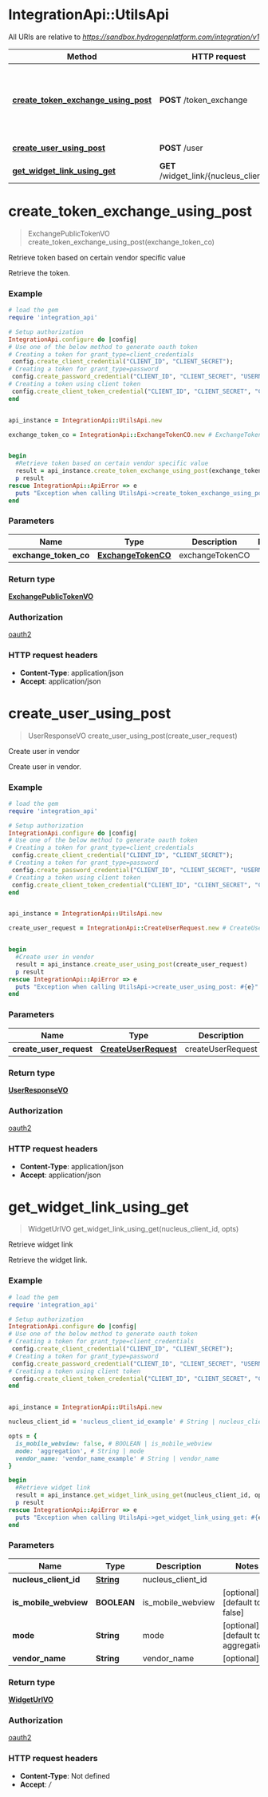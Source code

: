 # IntegrationApi::UtilsApi

All URIs are relative to *https://sandbox.hydrogenplatform.com/integration/v1*

Method | HTTP request | Description
------------- | ------------- | -------------
[**create_token_exchange_using_post**](UtilsApi.md#create_token_exchange_using_post) | **POST** /token_exchange | Retrieve token based on certain vendor specific value
[**create_user_using_post**](UtilsApi.md#create_user_using_post) | **POST** /user | Create user in vendor
[**get_widget_link_using_get**](UtilsApi.md#get_widget_link_using_get) | **GET** /widget_link/{nucleus_client_id} | Retrieve widget link


# **create_token_exchange_using_post**
> ExchangePublicTokenVO create_token_exchange_using_post(exchange_token_co)

Retrieve token based on certain vendor specific value

Retrieve the token.

### Example
```ruby
# load the gem
require 'integration_api'

# Setup authorization
IntegrationApi.configure do |config|
# Use one of the below method to generate oauth token        
# Creating a token for grant_type=client_credentials
 config.create_client_credential("CLIENT_ID", "CLIENT_SECRET");
# Creating a token for grant_type=password
 config.create_password_credential("CLIENT_ID", "CLIENT_SECRET", "USERNAME", "PASSWORD");
# Creating a token using client token
 config.create_client_token_credential("CLIENT_ID", "CLIENT_SECRET", "CLIENT_TOKEN");
end


api_instance = IntegrationApi::UtilsApi.new

exchange_token_co = IntegrationApi::ExchangeTokenCO.new # ExchangeTokenCO | exchangeTokenCO


begin
  #Retrieve token based on certain vendor specific value
  result = api_instance.create_token_exchange_using_post(exchange_token_co)
  p result
rescue IntegrationApi::ApiError => e
  puts "Exception when calling UtilsApi->create_token_exchange_using_post: #{e}"
end
```

### Parameters

Name | Type | Description  | Notes
------------- | ------------- | ------------- | -------------
 **exchange_token_co** | [**ExchangeTokenCO**](ExchangeTokenCO.md)| exchangeTokenCO | 

### Return type

[**ExchangePublicTokenVO**](ExchangePublicTokenVO.md)

### Authorization

[oauth2](../README.md#oauth2)

### HTTP request headers

 - **Content-Type**: application/json
 - **Accept**: application/json



# **create_user_using_post**
> UserResponseVO create_user_using_post(create_user_request)

Create user in vendor

Create user in vendor.

### Example
```ruby
# load the gem
require 'integration_api'

# Setup authorization
IntegrationApi.configure do |config|
# Use one of the below method to generate oauth token        
# Creating a token for grant_type=client_credentials
 config.create_client_credential("CLIENT_ID", "CLIENT_SECRET");
# Creating a token for grant_type=password
 config.create_password_credential("CLIENT_ID", "CLIENT_SECRET", "USERNAME", "PASSWORD");
# Creating a token using client token
 config.create_client_token_credential("CLIENT_ID", "CLIENT_SECRET", "CLIENT_TOKEN");
end


api_instance = IntegrationApi::UtilsApi.new

create_user_request = IntegrationApi::CreateUserRequest.new # CreateUserRequest | createUserRequest


begin
  #Create user in vendor
  result = api_instance.create_user_using_post(create_user_request)
  p result
rescue IntegrationApi::ApiError => e
  puts "Exception when calling UtilsApi->create_user_using_post: #{e}"
end
```

### Parameters

Name | Type | Description  | Notes
------------- | ------------- | ------------- | -------------
 **create_user_request** | [**CreateUserRequest**](CreateUserRequest.md)| createUserRequest | 

### Return type

[**UserResponseVO**](UserResponseVO.md)

### Authorization

[oauth2](../README.md#oauth2)

### HTTP request headers

 - **Content-Type**: application/json
 - **Accept**: application/json



# **get_widget_link_using_get**
> WidgetUrlVO get_widget_link_using_get(nucleus_client_id, opts)

Retrieve widget link

Retrieve the widget link.

### Example
```ruby
# load the gem
require 'integration_api'

# Setup authorization
IntegrationApi.configure do |config|
# Use one of the below method to generate oauth token        
# Creating a token for grant_type=client_credentials
 config.create_client_credential("CLIENT_ID", "CLIENT_SECRET");
# Creating a token for grant_type=password
 config.create_password_credential("CLIENT_ID", "CLIENT_SECRET", "USERNAME", "PASSWORD");
# Creating a token using client token
 config.create_client_token_credential("CLIENT_ID", "CLIENT_SECRET", "CLIENT_TOKEN");
end


api_instance = IntegrationApi::UtilsApi.new

nucleus_client_id = 'nucleus_client_id_example' # String | nucleus_client_id

opts = { 
  is_mobile_webview: false, # BOOLEAN | is_mobile_webview
  mode: 'aggregation', # String | mode
  vendor_name: 'vendor_name_example' # String | vendor_name
}

begin
  #Retrieve widget link
  result = api_instance.get_widget_link_using_get(nucleus_client_id, opts)
  p result
rescue IntegrationApi::ApiError => e
  puts "Exception when calling UtilsApi->get_widget_link_using_get: #{e}"
end
```

### Parameters

Name | Type | Description  | Notes
------------- | ------------- | ------------- | -------------
 **nucleus_client_id** | [**String**](.md)| nucleus_client_id | 
 **is_mobile_webview** | **BOOLEAN**| is_mobile_webview | [optional] [default to false]
 **mode** | **String**| mode | [optional] [default to aggregation]
 **vendor_name** | **String**| vendor_name | [optional] 

### Return type

[**WidgetUrlVO**](WidgetUrlVO.md)

### Authorization

[oauth2](../README.md#oauth2)

### HTTP request headers

 - **Content-Type**: Not defined
 - **Accept**: */*



